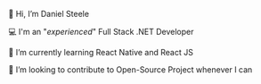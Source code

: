 👋 Hi, I’m Daniel Steele

:computer: I'm an "*experienced*" Full Stack .NET Developer

🌱 I’m currently learning React Native and React JS

💞️ I’m looking to contribute to Open-Source Project whenever I can 

